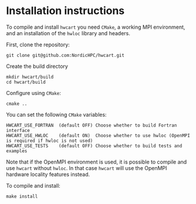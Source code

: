 # Installation instructions
To compile and install `hwcart` you need `CMake`, a working MPI environment,
and an installation of the `hwloc` library and headers.

First, clone the repository:

```
git clone git@github.com:NordicHPC/hwcart.git
```

Create the build directory

```
mkdir hwcart/build
cd hwcart/build
```

Configure using `CMake`:
```
cmake ..
```

You can set the following `CMake` variables:

```
HWCART_USE_FORTRAN	(default OFF) Choose whether to build Fortran interface
HWCART_USE_HWLOC	(default ON)  Choose whether to use hwloc (OpenMPI is required if hwloc is not used)
HWCART_USE_TESTS	(default OFF) Choose whether to build tests and examples
```
Note that if the OpenMPI environment is used, it is possible to compile and use `hwcart` without `hwloc`.
In that case `hwcart` will use the OpenMPI hardware locality features instead.

To compile and install:
```
make install
```
